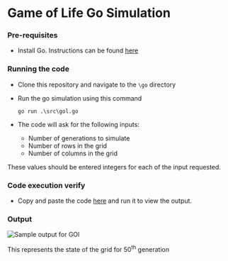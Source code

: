 # Game of Life Go Simulation

### Pre-requisites
 - Install Go. Instructions can be found [here](https://golang.org/dl/)

### Running the code

 - Clone this repository and navigate to the `\go` directory
 - Run the go simulation using this command

      ```
      go run .\src\gol.go
      ```
 - The code will ask for the following inputs: 
      
     - Number of generations to simulate 
     - Number of rows in the grid
     - Number of columns in the grid
   
These values should be entered integers for each of the input requested.

### Code execution verify

 - Copy and paste the code [here](https://repl.it/) and run it to view the output.

### Output

![Sample output for GOl](https://i.imgur.com/31NyMmx.png)

This represents the state of the grid for 50<sup>th</sup> generation